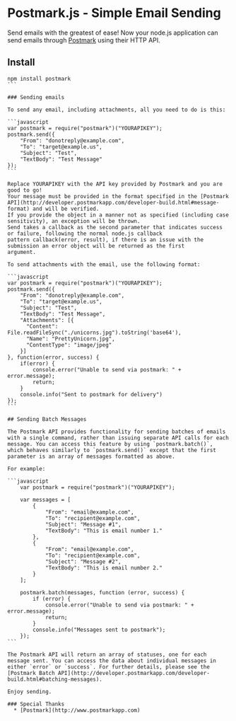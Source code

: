 # Postmark.js - Simple Email Sending


Send emails with the greatest of ease! Now your node.js application can send emails through [Postmark](http://www.postmarkapp.com) using their HTTP API.


## Install

````
npm install postmark
```

### Sending emails

To send any email, including attachments, all you need to do is this:

```javascript
var postmark = require("postmark")("YOURAPIKEY");
postmark.send({
    "From": "donotreply@example.com", 
    "To": "target@example.us", 
    "Subject": "Test", 
    "TextBody": "Test Message"
});
```

Replace YOURAPIKEY with the API key provided by Postmark and you are good to go! 
Your message must be provided in the format specified in the [Postmark API](http://developer.postmarkapp.com/developer-build.html#message-format) and will be verified. 
If you provide the object in a manner not as specified (including case sensitivity), an exception will be thrown. 
Send takes a callback as the second parameter that indicates success or failure, following the normal node.js callback 
pattern callback(error, result), if there is an issue with the submission an error object will be returned as the first
argument. 

To send attachments with the email, use the following format:

```javascript
var postmark = require("postmark")("YOURAPIKEY");
postmark.send({
    "From": "donotreply@example.com", 
    "To": "target@example.us", 
    "Subject": "Test", 
    "TextBody": "Test Message",
    "Attachments": [{
      "Content": File.readFileSync("./unicorns.jpg").toString('base64'),
      "Name": "PrettyUnicorn.jpg",
      "ContentType": "image/jpeg"
    }]
}, function(error, success) {
    if(error) {
        console.error("Unable to send via postmark: " + error.message);
        return;
    }
    console.info("Sent to postmark for delivery")
});
```

## Sending Batch Messages

The Postmark API provides functionality for sending batches of emails with a single command, rather than issuing separate API calls for each message. You can access this feature by using `postmark.batch()`, which behaves similarly to `postmark.send()` except that the first parameter is an array of messages formatted as above.

For example:

```javascript
    var postmark = require("postmark")("YOURAPIKEY");

    var messages = [
        {
            "From": "email@example.com",
            "To": "recipient@example.com",
            "Subject": "Message #1",
            "TextBody": "This is email number 1."
        },
        {
            "From": "email@example.com",
            "To": "recipient@example.com",
            "Subject": "Message #2",
            "TextBody": "This is email number 2."
        }
    ];

    postmark.batch(messages, function (error, success) {
        if (error) {
            console.error("Unable to send via postmark: " + error.message);
            return;
        }
        console.info("Messages sent to postmark");
    });
```

The Postmark API will return an array of statuses, one for each message sent. You can access the data about individual messages in either `error` or `success`. For further details, please see the [Postmark Batch API](http://developer.postmarkapp.com/developer-build.html#batching-messages).

Enjoy sending.

### Special Thanks
  * [Postmark](http://www.postmarkapp.com) 

